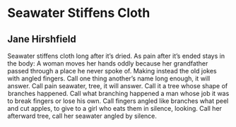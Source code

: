# Seawater Stiffens Cloth
## Jane Hirshfield
Seawater stiffens cloth long after it’s dried.
As pain after it’s ended stays in the body:
A woman moves her hands oddly
because her grandfather passed through
a place he never spoke of. Making
instead the old jokes with angled fingers.
Call one thing another’s name long enough,
it will answer. Call pain seawater, tree, it will answer.
Call it a tree whose shape of   branches happened.
Call what branching happened a man
whose job it was to break fingers or lose his own.
Call fingers angled like branches what peel and cut apples,
to give to a girl who eats them in silence, looking.
Call her afterward tree, call her seawater angled by silence.